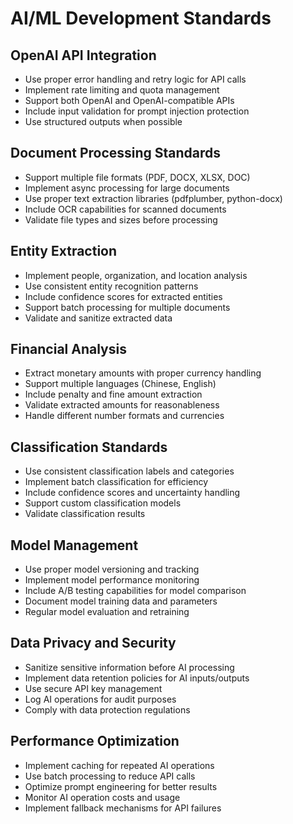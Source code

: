 # AI/ML Development Standards

## OpenAI API Integration
- Use proper error handling and retry logic for API calls
- Implement rate limiting and quota management
- Support both OpenAI and OpenAI-compatible APIs
- Include input validation for prompt injection protection
- Use structured outputs when possible

## Document Processing Standards
- Support multiple file formats (PDF, DOCX, XLSX, DOC)
- Implement async processing for large documents
- Use proper text extraction libraries (pdfplumber, python-docx)
- Include OCR capabilities for scanned documents
- Validate file types and sizes before processing

## Entity Extraction
- Implement people, organization, and location analysis
- Use consistent entity recognition patterns
- Include confidence scores for extracted entities
- Support batch processing for multiple documents
- Validate and sanitize extracted data

## Financial Analysis
- Extract monetary amounts with proper currency handling
- Support multiple languages (Chinese, English)
- Include penalty and fine amount extraction
- Validate extracted amounts for reasonableness
- Handle different number formats and currencies

## Classification Standards
- Use consistent classification labels and categories
- Implement batch classification for efficiency
- Include confidence scores and uncertainty handling
- Support custom classification models
- Validate classification results

## Model Management
- Use proper model versioning and tracking
- Implement model performance monitoring
- Include A/B testing capabilities for model comparison
- Document model training data and parameters
- Regular model evaluation and retraining

## Data Privacy and Security
- Sanitize sensitive information before AI processing
- Implement data retention policies for AI inputs/outputs
- Use secure API key management
- Log AI operations for audit purposes
- Comply with data protection regulations

## Performance Optimization
- Implement caching for repeated AI operations
- Use batch processing to reduce API calls
- Optimize prompt engineering for better results
- Monitor AI operation costs and usage
- Implement fallback mechanisms for API failures